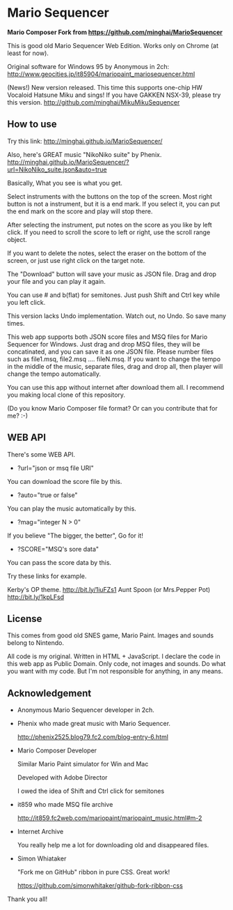 Mario Sequencer
====
**Mario Composer Fork from https://github.com/minghai/MarioSequencer**

This is good old Mario Sequencer Web Edition.
Works only on Chrome (at least for now).

Original software for Windows 95 by Anonymous in 2ch:
http://www.geocities.jp/it85904/mariopaint_mariosequencer.html

(News!)
New version released.
This time this supports one-chip HW Vocaloid Hatsune Miku and sings!
If you have GAKKEN NSX-39, please try this version.
http://github.com/minghai/MikuMikuSequencer

How to use
------
Try this link:
http://minghai.github.io/MarioSequencer/

Also, here's GREAT music "NikoNiko suite" by Phenix.
http://minghai.github.io/MarioSequencer/?url=NikoNiko_suite.json&auto=true

Basically, What you see is what you get.

Select instruments with the buttons on the top of the screen.
Most right button is not a instrument, but it is a end mark.
If you select it, you can put the end mark on the score and
play will stop there.

After selecting the instrument, put notes on the score as you like
by left click.
If you need to scroll the score to left or right, use the scroll
range object.

If you want to delete the notes, select the eraser on the bottom of
the screen, or just use right click on the target note.

The "Download" button will save your music as JSON file.
Drag and drop your file and you can play it again.

You can use # and b(flat) for semitones. Just push Shift and Ctrl key while you left click.

This version lacks Undo implementation.
Watch out, no Undo. So save many times.

This web app supports both JSON score files and MSQ files for Mario Sequencer for Windows.
Just drag and drop MSQ files, they will be concatinated, and you can save it as one JSON file.
Please number files such as file1.msq, file2.msq .... fileN.msq.
If you want to change the tempo in the middle of the music, separate files,
drag and drop all, then player will change the tempo automatically.

You can use this app without internet after download them all.
I recommend you making local clone of this repository.

(Do you know Mario Composer file format? Or can you contribute that for me? :-)


WEB API
-------

There's some WEB API.

- ?url="json or msq file URI"

You can download the score file by this.

- ?auto="true or false"

You can play the music automatically by this.

- ?mag="integer N > 0"

If you believe "The bigger, the better", Go for it!

- ?SCORE="MSQ's sore data"

You can pass the score data by this.

Try these links for example.

  Kerby's OP theme. http://bit.ly/1iuFZs1 
  Aunt Spoon (or Mrs.Pepper Pot) http://bit.ly/1kpLFsd

License
------
This comes from good old SNES game, Mario Paint.
Images and sounds belong to Nintendo.

All code is my original. Written in HTML + JavaScript.
I declare the code in this web app as Public Domain.
Only code, not images and sounds.
Do what you want with my code.
But I'm not responsible for anything, in any means.

Acknowledgement
-----

- Anonymous Mario Sequencer developer in 2ch.

- Phenix who made great music with Mario Sequencer.

  http://phenix2525.blog79.fc2.com/blog-entry-6.html

- Mario Composer Developer

  Similar Mario Paint simulator for Win and Mac

  Developed with Adobe Director

  I owed the idea of Shift and Ctrl click for semitones

- it859 who made MSQ file archive

  http://it859.fc2web.com/mariopaint/mariopaint_music.html#m-2

- Internet Archive

  You really help me a lot for downloading old and disappeared files.

- Simon Whiataker

  "Fork me on GitHub" ribbon in pure CSS. Great work!

  https://github.com/simonwhitaker/github-fork-ribbon-css

Thank you all!
